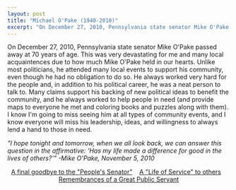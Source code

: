 ```yaml
---
layout: post
title: "Michael O'Pake (1940-2010)"
excerpt: "On December 27, 2010, Pennsylvania state senator Mike O'Pake passed away at 70 years of age.  I know I'm going to miss seeing him at all types of community events, and I know everyone will miss his leadership, ideas, and willingness to always lend a hand to those in need."
---
```

On December 27, 2010, Pennsylvania state senator Mike O'Pake passed away at 70 years of age. This was very devastating for me and many local acquaintences due to how much Mike O'Pake held in our hearts. Unlike most politicians, he attended many local events to support his community, even though he had no obligation to do so. He always worked very hard for the people and, in addition to his political career, he was a neat person to talk to. Many claims support his backing of new political ideas to benefit the community, and he always worked to help people in need (and provide maps to everyone he met and coloring books and puzzles along with them). I know I'm going to miss seeing him at all types of community events, and I know everyone will miss his leadership, ideas, and willingness to always lend a hand to those in need.

<!--
<p style="text-align: center;"><a href="http://www.senator-opake.com/"><img src="http://www.senator-opake.com/opake.gif" style="width: 600px; height: 670; border-style: none;"></a><br><em>(Sen. O'Pake serving meals at a Senior Center in 1999; <nobr>credit: <a href="http://www.senator-opake.com/">senator-opake.com</a></nobr>)</em></p>
-->

<em>"I hope tonight and tomorrow, when we all look back, we can answer this question in the affirmative: 'Has my life made a difference for good in the lives of others?'"  -Mike O'Pake, November 5, 2010</em>

<p style="text-align: center;"><a href="http://www.wfmz.com/berksnews/26351462/detail.html"><nobr>A final goodbye to the "People's Senator"</nobr></a> &nbsp;&nbsp; <a href="http://readingeagle.com/article.aspx?id=276505"><nobr>A "Life of Service" to others</nobr></a> &nbsp;&nbsp; <a href="http://readingeagle.com/article.aspx?id=276219"><nobr>Remembrances of a Great Public Servant</nobr></a></p>
